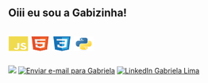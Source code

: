 ## Oiii eu sou a Gabizinha!

<div style="display: inline_block"><br>
  <img align="center" alt="Rafa-Js" height="30" width="40" src="https://raw.githubusercontent.com/devicons/devicon/master/icons/javascript/javascript-plain.svg">
  <img align="center" alt="Rafa-HTML" height="30" width="40" src="https://raw.githubusercontent.com/devicons/devicon/master/icons/html5/html5-original.svg">
  <img align="center" alt="Rafa-CSS" height="30" width="40" src="https://raw.githubusercontent.com/devicons/devicon/master/icons/css3/css3-original.svg">
  <img align="center" alt="Rafa-Python" height="30" width="40" src="https://raw.githubusercontent.com/devicons/devicon/master/icons/python/python-original.svg">
</div>
  
  ##
 
<div> 
<a href="https://instagram.com/gabizinharl" target="_blank"><img src="https://img.shields.io/badge/-Instagram-%23E4405F?style=for-the-badge&logo=instagram&logoColor=white" target="_blank"></a>
<a href="mailto:gabrielalimalr@gmail.com"><img src="https://img.shields.io/badge/-Gmail-%23333?style=for-the-badge&logo=gmail&logoColor=white" alt="Enviar e-mail para Gabriela"></a>
<a href="https://www.linkedin.com/in/gabriela-lima-096405299" target="_blank"><img src="https://img.shields.io/badge/-LinkedIn-%230077B5?style=for-the-badge&logo=linkedin&logoColor=white" alt="LinkedIn Gabriela Lima"></a>

  
</div>
